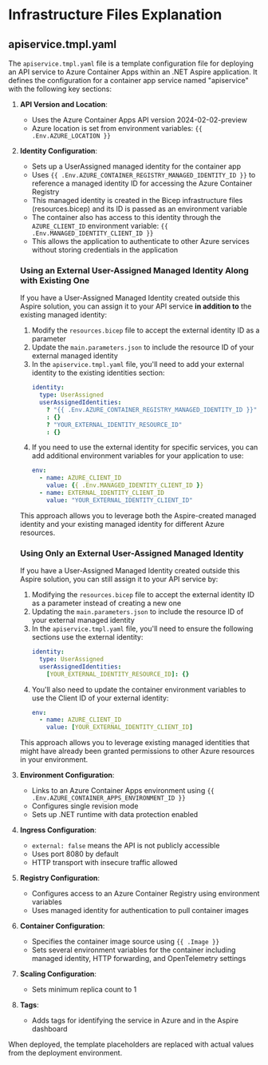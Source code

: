# Infrastructure Files Explanation

## apiservice.tmpl.yaml

The `apiservice.tmpl.yaml` file is a template configuration file for deploying an API service to Azure Container Apps within an .NET Aspire application. It defines the configuration for a container app service named "apiservice" with the following key sections:

1. **API Version and Location**:

   - Uses the Azure Container Apps API version 2024-02-02-preview
   - Azure location is set from environment variables: `{{ .Env.AZURE_LOCATION }}`

2. **Identity Configuration**:

   - Sets up a UserAssigned managed identity for the container app
   - Uses `{{ .Env.AZURE_CONTAINER_REGISTRY_MANAGED_IDENTITY_ID }}` to reference a managed identity ID for accessing the Azure Container Registry
   - This managed identity is created in the Bicep infrastructure files (resources.bicep) and its ID is passed as an environment variable
   - The container also has access to this identity through the `AZURE_CLIENT_ID` environment variable: `{{ .Env.MANAGED_IDENTITY_CLIENT_ID }}`
   - This allows the application to authenticate to other Azure services without storing credentials in the application
   
   ### Using an External User-Assigned Managed Identity Along with Existing One
   
   If you have a User-Assigned Managed Identity created outside this Aspire solution, you can assign it to your API service **in addition to** the existing managed identity:
   
   1. Modify the `resources.bicep` file to accept the external identity ID as a parameter
   2. Update the `main.parameters.json` to include the resource ID of your external managed identity
   3. In the `apiservice.tmpl.yaml` file, you'll need to add your external identity to the existing identities section:
      ```yaml
      identity:
        type: UserAssigned
        userAssignedIdentities:
          ? "{{ .Env.AZURE_CONTAINER_REGISTRY_MANAGED_IDENTITY_ID }}"
          : {}
          ? "YOUR_EXTERNAL_IDENTITY_RESOURCE_ID"
          : {}
      ```
   4. If you need to use the external identity for specific services, you can add additional environment variables for your application to use:
      ```yaml
      env:
        - name: AZURE_CLIENT_ID
          value: {{ .Env.MANAGED_IDENTITY_CLIENT_ID }}
        - name: EXTERNAL_IDENTITY_CLIENT_ID
          value: "YOUR_EXTERNAL_IDENTITY_CLIENT_ID"
      ```
   
   This approach allows you to leverage both the Aspire-created managed identity and your existing managed identity for different Azure resources.
   
   ### Using Only an External User-Assigned Managed Identity
   
   If you have a User-Assigned Managed Identity created outside this Aspire solution, you can still assign it to your API service by:
   
   1. Modifying the `resources.bicep` file to accept the external identity ID as a parameter instead of creating a new one
   2. Updating the `main.parameters.json` to include the resource ID of your external managed identity
   3. In the `apiservice.tmpl.yaml` file, you'll need to ensure the following sections use the external identity:
      ```yaml
      identity:
        type: UserAssigned
        userAssignedIdentities:
          [YOUR_EXTERNAL_IDENTITY_RESOURCE_ID]: {}
      ```
   4. You'll also need to update the container environment variables to use the Client ID of your external identity:
      ```yaml
      env:
        - name: AZURE_CLIENT_ID
          value: [YOUR_EXTERNAL_IDENTITY_CLIENT_ID]
      ```
   
   This approach allows you to leverage existing managed identities that might have already been granted permissions to other Azure resources in your environment.

3. **Environment Configuration**:

   - Links to an Azure Container Apps environment using `{{ .Env.AZURE_CONTAINER_APPS_ENVIRONMENT_ID }}`
   - Configures single revision mode
   - Sets up .NET runtime with data protection enabled

4. **Ingress Configuration**:

   - `external: false` means the API is not publicly accessible
   - Uses port 8080 by default
   - HTTP transport with insecure traffic allowed

5. **Registry Configuration**:

   - Configures access to an Azure Container Registry using environment variables
   - Uses managed identity for authentication to pull container images

6. **Container Configuration**:

   - Specifies the container image source using `{{ .Image }}`
   - Sets several environment variables for the container including managed identity, HTTP forwarding, and OpenTelemetry settings

7. **Scaling Configuration**:

   - Sets minimum replica count to 1

8. **Tags**:
   - Adds tags for identifying the service in Azure and in the Aspire dashboard

When deployed, the template placeholders are replaced with actual values from the deployment environment.
